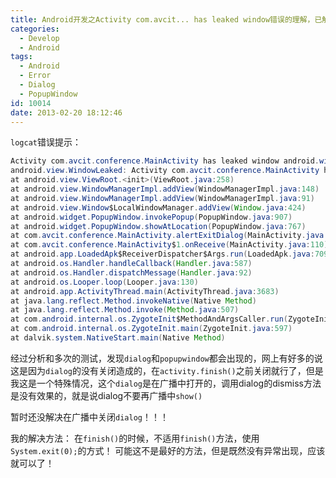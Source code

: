 ```yaml
---
title: Android开发之Activity com.avcit... has leaked window错误的理解，已解决！
categories:
  - Develop
  - Android
tags:
  - Android
  - Error
  - Dialog
  - PopupWindow
id: 10014
date: 2013-02-20 18:12:46
---
```


`logcat`错误提示：
```Java
Activity com.avcit.conference.MainActivity has leaked window android.widget.PopupWindow$PopupViewContainer@406dfc10 that was originally added here  
android.view.WindowLeaked: Activity com.avcit.conference.MainActivity has leaked window android.widget.PopupWindow$PopupViewContainer@406dfc10 that was originally added here  
at android.view.ViewRoot.<init>(ViewRoot.java:258)  
at android.view.WindowManagerImpl.addView(WindowManagerImpl.java:148)  
at android.view.WindowManagerImpl.addView(WindowManagerImpl.java:91)  
at android.view.Window$LocalWindowManager.addView(Window.java:424)  
at android.widget.PopupWindow.invokePopup(PopupWindow.java:907)  
at android.widget.PopupWindow.showAtLocation(PopupWindow.java:767)  
at com.avcit.conference.MainActivity.alertExitDialog(MainActivity.java:352)  
at com.avcit.conference.MainActivity$1.onReceive(MainActivity.java:110)  
at android.app.LoadedApk$ReceiverDispatcher$Args.run(LoadedApk.java:709)  
at android.os.Handler.handleCallback(Handler.java:587)  
at android.os.Handler.dispatchMessage(Handler.java:92)  
at android.os.Looper.loop(Looper.java:130)  
at android.app.ActivityThread.main(ActivityThread.java:3683)  
at java.lang.reflect.Method.invokeNative(Native Method)  
at java.lang.reflect.Method.invoke(Method.java:507)  
at com.android.internal.os.ZygoteInit$MethodAndArgsCaller.run(ZygoteInit.java:839)  
at com.android.internal.os.ZygoteInit.main(ZygoteInit.java:597)  
at dalvik.system.NativeStart.main(Native Method)
```
经过分析和多次的测试，发现`dialog`和`popupwindow`都会出现的，网上有好多的说这是因为`dialog`的没有关闭造成的，在`activity.finish()`之前关闭就行了，但是我这是一个特殊情况，这个`dialog`是在广播中打开的，调用dialog的dismiss方法是没有效果的，就是说dialog不要再广播中`show()`

暂时还没解决在广播中关闭`dialog`！！！

我的解决方法：
在`finish()`的时候，不适用`finish()`方法，使用`System.exit(0);`的方式！
可能这不是最好的方法，但是既然没有异常出现，应该就可以了！